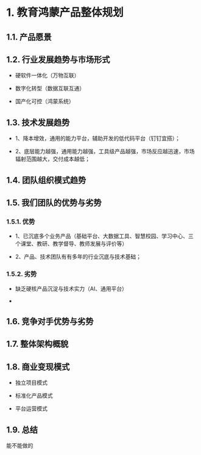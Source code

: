 # 1. 教育鸿蒙产品整体规划

## 1.1. 产品愿景

## 1.2. 行业发展趋势与市场形式

- 硬软件一体化（万物互联）
  
- 数字化转型（数据互联互通）
  
- 国产化可控（鸿蒙系统）

## 1.3. 技术发展趋势

- 1、降本增效，通用的能力平台，辅助开发的低代码平台（钉钉宜搭）；
  
- 2、底层能力越强，通用能力越强，工具级产品越强，市场反应越迅速，市场辐射范围越大，交付成本越低；

## 1.4. 团队组织模式趋势

## 1.5. 我们团队的优势与劣势

### 1.5.1. 优势

- 1、已沉底多个业务产品（基础平台、大数据工具、智慧校园、学习中心、三个课堂、教研、教学督导、教师发展与评价等）
  
- 2、产品、技术团队有有多年的行业沉底与技术基础；

### 1.5.2. 劣势

- 缺乏硬核产品沉淀与技术实力（AI、通用平台）
  
-

## 1.6. 竞争对手优势与劣势

## 1.7. 整体架构概貌

## 1.8. 商业变现模式

- 独立项目模式
  
- 标准化产品模式
  
- 平台运营模式
  
## 1.9. 总结

能不能做的
